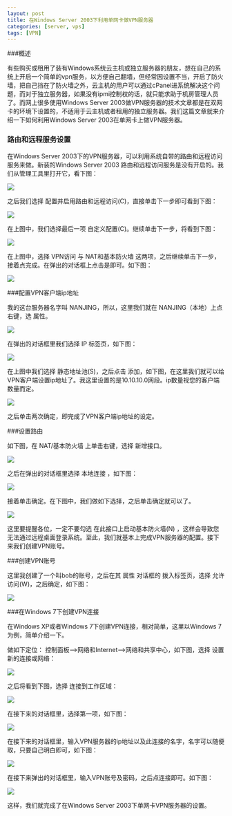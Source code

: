 ```yaml
---
layout: post
title: 在Windows Server 2003下利用单网卡做VPN服务器
categories: [server, vps]
tags: [VPN]
---
```


###概述

有些购买或租用了装有Windows系统云主机或独立服务器的朋友，想在自己的系统上开启一个简单的vpn服务，以方便自己翻墙，但经常因设置不当，开启了防火墙，把自己挡在了防火墙之外，云主机的用户可以通过cPanel进系统解决这个问题，而对于独立服务器，如果没有ipmi控制权的话，就只能求助于机房管理人员了。而网上很多使用Windows Server 2003做VPN服务器的技术文章都是在双网卡的环境下设置的，不适用于云主机或者租用的独立服务器。我们这篇文章就来介绍一下如何利用Windows Server 2003在单网卡上做VPN服务器。

### 路由和远程服务设置

在Windows Server 2003下的VPN服务器，可以利用系统自带的路由和远程访问服务来做。新装的Windows Server 2003 路由和远程访问服务是没有开启的。我们从管理工具里打开它，看下图：

![](http://ww3.sinaimg.cn/large/a74ecc4cjw1e1icyah4cbj.jpg)

之后我们选择 配置并启用路由和远程访问(C)，直接单击下一步即可看到下图：

![](http://ww1.sinaimg.cn/large/a74eed94jw1e1icyh90lbj.jpg)

在上图中，我们选择最后一项 自定义配置(C)。继续单击下一步，将看到下图：

![](http://ww3.sinaimg.cn/large/a74ecc4cjw1e1icyt3hnxj.jpg)

在上图中，选择 VPN访问 与 NAT和基本防火墙 这两项，之后继续单击下一步，接着点完成。在弹出的对话框上点击是即可。如下图：

![](http://ww1.sinaimg.cn/large/a74eed94jw1e1icz60st2j.jpg)

###配置VPN客户端ip地址

我的这台服务器名字叫 NANJING，所以，这里我们就在 NANJING（本地）上点右键，选 属性。

![](http://ww1.sinaimg.cn/large/a74ecc4cjw1e1iczmmt95j.jpg)

在弹出的对话框里我们选择 IP 标签页，如下图：

![](http://ww3.sinaimg.cn/large/a74eed94jw1e1iczz5axgj.jpg)

在上图中我们选择 静态地址池(S)，之后点击 添加，如下图，在这里我们就可以给VPN客户端设置ip地址了。我这里设置的是10.10.10.0网段。ip数量视您的客户端数量而定。

![](http://ww1.sinaimg.cn/large/a74e55b4jw1e1id0u7x4uj.jpg)

之后单击两次确定，即完成了VPN客户端ip地址的设定。

###设置路由

如下图，在 NAT/基本防火墙 上单击右键，选择 新增接口。

![](http://ww1.sinaimg.cn/large/a74ecc4cjw1e1id192c5nj.jpg)

之后在弹出的对话框里选择 本地连接 ，如下图：

![](http://ww1.sinaimg.cn/large/a74e55b4jw1e1id2e9rmyj.jpg)

接着单击确定。在下图中，我们做如下选择，之后单击确定就可以了。

![](http://ww1.sinaimg.cn/large/a74ecc4cjw1e1id2q4b4yj.jpg)

这里要提醒各位，一定不要勾选 在此接口上启动基本防火墙(N) ，这样会导致您无法通过远程桌面登录系统。至此，我们就基本上完成VPN服务器的配置。接下来我们创建VPN账号。

###创建VPN账号

这里我创建了一个叫bob的账号，之后在其 属性 对话框的 拨入标签页，选择 允许访问(W)，之后确定，如下图：

![](http://ww2.sinaimg.cn/large/a74eed94jw1e1id32sbubj.jpg)

###在Windows 7下创建VPN连接

在Windows XP或者Windows 7下创建VPN连接，相对简单，这里以Windows 7为例，简单介绍一下。

做如下定位： 控制面板-->网络和Internet-->网络和共享中心，如下图，选择 设置新的连接或网络：

![](http://ww1.sinaimg.cn/large/a74e55b4jw1e1id45kr6cj.jpg)

之后将看到下图，选择 连接到工作区域：

![](http://ww1.sinaimg.cn/large/a74eed94jw1e1id4jy2tgj.jpg)

在接下来的对话框里，选择第一项，如下图：

![](http://ww1.sinaimg.cn/large/a74e55b4jw1e1id4r6bkij.jpg)

在接下来的对话框里，输入VPN服务器的ip地址以及此连接的名字，名字可以随便取，只要自己明白即可，如下图：

![](http://ww2.sinaimg.cn/large/a74ecc4cjw1e1id52ajbvj.jpg)

在接下来弹出的对话框里，输入VPN账号及密码，之后点连接即可。如下图：

![](http://ww3.sinaimg.cn/large/a74e55b4jw1e1id5cjko1j.jpg)

这样，我们就完成了在Windows Server 2003下单网卡VPN服务器的设置。

